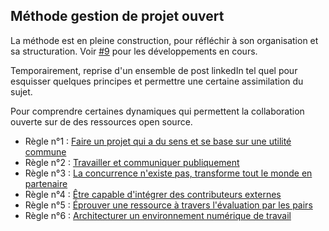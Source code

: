 ## Méthode gestion de projet ouvert

La méthode est en pleine construction, pour réfléchir à son organisation et sa structuration. Voir [#9](https://github.com/AbcSxyZ/Open-Models/issues/9) pour les développements en cours.


Temporairement, reprise d'un ensemble de post linkedIn tel quel pour esquisser quelques principes et permettre une certaine assimilation du sujet.

Pour comprendre certaines dynamiques qui permettent la collaboration ouverte sur de des ressources open source.

- Règle n°1 : [Faire un projet qui a du sens et se base sur une utilité commune](/contenu/methode/regle-1.md)
- Règle n°2 : [Travailler et communiquer publiquement](/contenu/methode/regle-2.md)
- Règle n°3 : [La concurrence n'existe pas, transforme tout le monde en partenaire](/contenu/methode/regle-3.md)
- Règle n°4 : [Être capable d'intégrer des contributeurs externes](/contenu/methode/regle-4.md)
- Règle n°5 : [Éprouver une ressource à travers l'évaluation par les pairs](/contenu/methode/regle-5.md)
- Règle n°6 : [Architecturer un environnement numérique de travail](/contenu/methode/regle-6.md)
